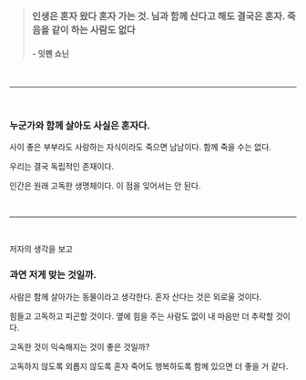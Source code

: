 > ### 인생은 혼자 왔다 혼자 가는 것. 님과 함께 산다고 해도 결국은 혼자. 죽음을 같이 하는 사람도 없다
> #### - 잇펜 쇼닌

<br>

___

<br>

### 누군가와 함께 살아도 사실은 혼자다.

사이 좋은 부부라도 사랑하는 자식이라도 죽으면 남남이다.
함께 죽을 수는 없다.

우리는 결국 독립적인 존재이다.

인간은 원래 고독한 생명체이다.
이 점을 잊어서는 안 된다.

<br>

___

<br>

저자의 생각을 보고

### 과연 저게 맞는 것일까.

사람은 함께 살아가는 동물이라고 생각한다.
혼자 산다는 것은 외로울 것이다.

힘들고 고독하고 피곤할 것이다.
옆에 힘을 주는 사람도 없이 내 마음만 더 추락할 것이다.

고독한 것이 익숙해지는 것이 좋은 것일까?

고독하지 않도록 외롭지 않도록 혼자 죽어도 행복하도록 함께 있으면 더 좋을 거 같다.
